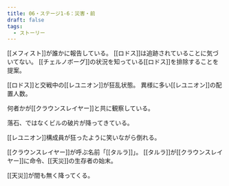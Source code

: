 ```yaml
---
title: 06・ステージ1-6：災害・前
draft: false
tags:
  - ストーリー
---
```

[[メフィスト]]が誰かに報告している。
[[ロドス]]は追跡されていることに気づいてない。
[[チェルノボーグ]]の状況を知っている[[ロドス]]を排除することを提案。

[[ロドス]]と交戦中の[[レユニオン]]が狂乱状態。
異様に多い[[レユニオン]]の配置人数。

何者かが[[クラウンスレイヤー]]と共に観察している。

落石、ではなくビルの破片が降ってきている。

[[レユニオン]]構成員が狂ったように笑いながら倒れる。

[[クラウンスレイヤー]]が呼ぶ名前「[[タルラ]]」。
[[タルラ]]が[[クラウンスレイヤー]]に命令、[[天災]]の生存者の始末。

[[天災]]が間も無く降ってくる。